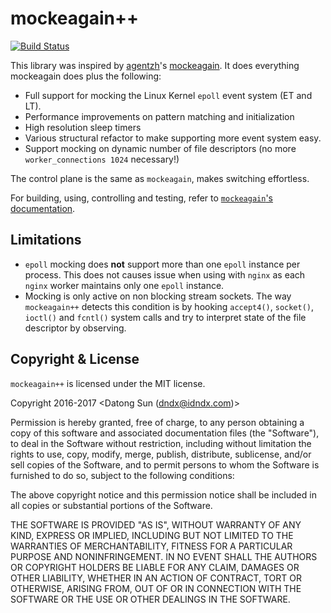 # mockeagain++

[![Build Status](https://travis-ci.org/dndx/mockeagainxx.svg?branch=master)](https://travis-ci.org/dndx/mockeagainxx)

This library was inspired by [agentzh](https://github.com/agentzh)'s
[mockeagain](https://github.com/openresty/mockeagain). It does everything
mockeagain does plus the following:

* Full support for mocking the Linux Kernel `epoll` event system (ET and LT).
* Performance improvements on pattern matching and initialization
* High resolution sleep timers
* Various structural refactor to make supporting more event system easy.
* Support mocking on dynamic number of file descriptors (no more
`worker_connections 1024` necessary!)

The control plane is the same as `mockeagain`, makes switching effortless.

For building, using, controlling and testing, refer to [`mockeagain`'s
documentation](https://github.com/openresty/mockeagain).

## Limitations
* `epoll` mocking does **not** support more than one `epoll` instance per
process. This does not causes issue when using with `nginx` as each `nginx`
worker maintains only one `epoll` instance.
* Mocking is only active on non blocking stream sockets. The way `mockeagain++`
detects this condition is by hooking `accept4()`, `socket()`, `ioctl()` and
`fcntl()` system calls and try to interpret state of the file descriptor by
observing.

## Copyright & License

`mockeagain++` is licensed under the MIT license.

Copyright 2016-2017 \<Datong Sun (dndx@idndx.com)\>

Permission is hereby granted, free of charge, to any person obtaining a
copy of this software and associated documentation files (the "Software"),
to deal in the Software without restriction, including without limitation
the rights to use, copy, modify, merge, publish, distribute, sublicense,
and/or sell copies of the Software, and to permit persons to whom the
Software is furnished to do so, subject to the following conditions:

The above copyright notice and this permission notice shall be included in
all copies or substantial portions of the Software.

THE SOFTWARE IS PROVIDED "AS IS", WITHOUT WARRANTY OF ANY KIND, EXPRESS OR
IMPLIED, INCLUDING BUT NOT LIMITED TO THE WARRANTIES OF MERCHANTABILITY,
FITNESS FOR A PARTICULAR PURPOSE AND NONINFRINGEMENT. IN NO EVENT SHALL THE
AUTHORS OR COPYRIGHT HOLDERS BE LIABLE FOR ANY CLAIM, DAMAGES OR OTHER
LIABILITY, WHETHER IN AN ACTION OF CONTRACT, TORT OR OTHERWISE, ARISING
FROM, OUT OF OR IN CONNECTION WITH THE SOFTWARE OR THE USE OR OTHER
DEALINGS IN THE SOFTWARE.
